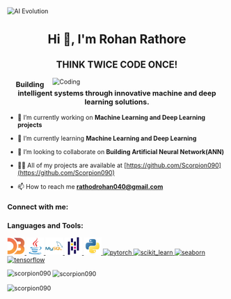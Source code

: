 <img align="center" src="https://media.licdn.com/dms/image/D4E16AQHXeZGjmZ-JAA/profile-displaybackgroundimage-shrink_350_1400/0/1719650381463?e=1728518400&v=beta&t=miUgtw6OReSnn7GA3QW3LrdXrWKbKfc4hA1fntUy21c" width="1600" height="400" alt="AI Evolution">

<h1 align="center">Hi 👋, I'm Rohan Rathore</h1>
<h2 align="center">THINK TWICE CODE ONCE!</h2>
<image align="right" alt="Coding" width="400" src="https://img.freepik.com/premium-photo/astronaut-night-lake-with-neon-lights-mountains-background-generative-ai_7023-142566.jpg">
<h3 align="center">Building intelligent systems through innovative machine and deep learning solutions.</h3>


- 🔭 I’m currently working on **Machine Learning and Deep Learning projects**

- 🌱 I’m currently learning **Machine Learning and Deep Learning**

- 👯 I’m looking to collaborate on **Building Artificial Neural Network(ANN)**

- 👨‍💻 All of my projects are available at [https://github.com/Scorpion090](https://github.com/Scorpion090)

- 📫 How to reach me **rathodrohan040@gmail.com**

<h3 align="left">Connect with me:</h3>
<p align="left">
</p>

<h3 align="left">Languages and Tools:</h3>
<p align="left"> <a href="https://d3js.org/" target="_blank" rel="noreferrer"> <img src="https://raw.githubusercontent.com/devicons/devicon/master/icons/d3js/d3js-original.svg" alt="d3js" width="40" height="40"/> </a> <a href="https://www.java.com" target="_blank" rel="noreferrer"> <img src="https://raw.githubusercontent.com/devicons/devicon/master/icons/java/java-original.svg" alt="java" width="40" height="40"/> </a> <a href="https://www.mysql.com/" target="_blank" rel="noreferrer"> <img src="https://raw.githubusercontent.com/devicons/devicon/master/icons/mysql/mysql-original-wordmark.svg" alt="mysql" width="40" height="40"/> </a> <a href="https://pandas.pydata.org/" target="_blank" rel="noreferrer"> <img src="https://raw.githubusercontent.com/devicons/devicon/2ae2a900d2f041da66e950e4d48052658d850630/icons/pandas/pandas-original.svg" alt="pandas" width="40" height="40"/> </a> <a href="https://www.python.org" target="_blank" rel="noreferrer"> <img src="https://raw.githubusercontent.com/devicons/devicon/master/icons/python/python-original.svg" alt="python" width="40" height="40"/> </a> <a href="https://pytorch.org/" target="_blank" rel="noreferrer"> <img src="https://www.vectorlogo.zone/logos/pytorch/pytorch-icon.svg" alt="pytorch" width="40" height="40"/> </a> <a href="https://scikit-learn.org/" target="_blank" rel="noreferrer"> <img src="https://upload.wikimedia.org/wikipedia/commons/0/05/Scikit_learn_logo_small.svg" alt="scikit_learn" width="40" height="40"/> </a> <a href="https://seaborn.pydata.org/" target="_blank" rel="noreferrer"> <img src="https://seaborn.pydata.org/_images/logo-mark-lightbg.svg" alt="seaborn" width="40" height="40"/> </a> <a href="https://www.tensorflow.org" target="_blank" rel="noreferrer"> <img src="https://www.vectorlogo.zone/logos/tensorflow/tensorflow-icon.svg" alt="tensorflow" width="40" height="40"/> </a> </p>

<p><img align="left" src="https://github-readme-stats.vercel.app/api/top-langs?username=scorpion090&show_icons=true&locale=en&layout=compact" alt="scorpion090" /></p>

<p>&nbsp;<img align="center" src="https://github-readme-stats.vercel.app/api?username=scorpion090&show_icons=true&locale=en" alt="scorpion090" /></p>

<p><img align="center" src="https://github-readme-streak-stats.herokuapp.com/?user=scorpion090&" alt="scorpion090" /></p>
